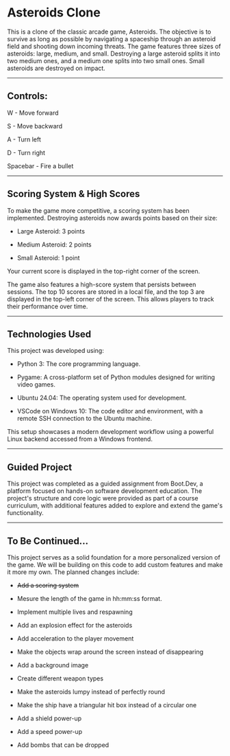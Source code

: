 # Asteroids Clone

This is a clone of the classic arcade game, Asteroids. The objective is to survive as long as possible by navigating a spaceship through an asteroid field and shooting down incoming threats. The game features three sizes of asteroids: large, medium, and small. Destroying a large asteroid splits it into two medium ones, and a medium one splits into two small ones. Small asteroids are destroyed on impact.

___

## Controls:

W - Move forward

S - Move backward

A - Turn left

D - Turn right

Spacebar - Fire a bullet

___

## Scoring System & High Scores

To make the game more competitive, a scoring system has been implemented. Destroying asteroids now awards points based on their size:

- Large Asteroid: 3 points

- Medium Asteroid: 2 points

- Small Asteroid: 1 point

Your current score is displayed in the top-right corner of the screen.

The game also features a high-score system that persists between sessions. The top 10 scores are stored in a local file, and the top 3 are displayed in the top-left corner of the screen. This allows players to track their performance over time.

___

## Technologies Used

This project was developed using:

- Python 3: The core programming language.

- Pygame: A cross-platform set of Python modules designed for writing video games.

- Ubuntu 24.04: The operating system used for development.

- VSCode on Windows 10: The code editor and environment, with a remote SSH connection to the Ubuntu machine.

This setup showcases a modern development workflow using a powerful Linux backend accessed from a Windows frontend.

___

## Guided Project

This project was completed as a guided assignment from Boot.Dev, a platform focused on hands-on software development education. The project's structure and core logic were provided as part of a course curriculum, with additional features added to explore and extend the game's functionality.

___

## To Be Continued...

This project serves as a solid foundation for a more personalized version of the game. We will be building on this code to add custom features and make it more my own. The planned changes include:

- ~~Add a scoring system~~

- Mesure the length of the game in hh:mm:ss format.

- Implement multiple lives and respawning

- Add an explosion effect for the asteroids

- Add acceleration to the player movement

- Make the objects wrap around the screen instead of disappearing

- Add a background image

- Create different weapon types

- Make the asteroids lumpy instead of perfectly round

- Make the ship have a triangular hit box instead of a circular one

- Add a shield power-up

- Add a speed power-up

- Add bombs that can be dropped